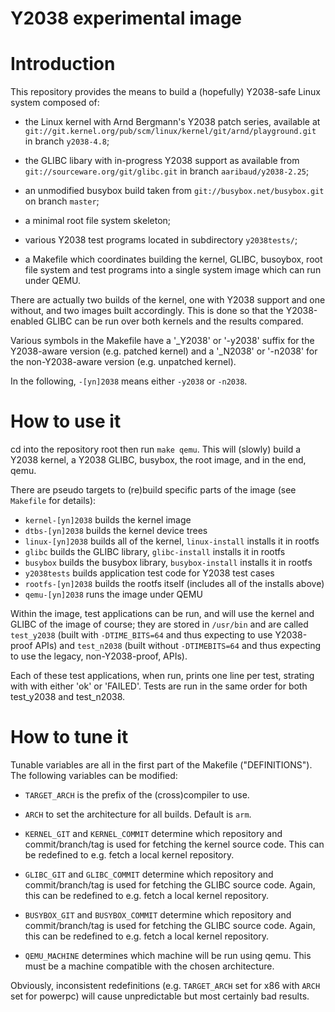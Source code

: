 # Y2038 experimental image

# Introduction

This repository provides the means to build a (hopefully) Y2038-safe
Linux system composed of:

* the Linux kernel with Arnd Bergmann's Y2038 patch series, available at
  `git://git.kernel.org/pub/scm/linux/kernel/git/arnd/playground.git` in
  branch `y2038-4.8`;

* the GLIBC libary with in-progress Y2038 support as available from
  `git://sourceware.org/git/glibc.git` in branch `aaribaud/y2038-2.25`;

* an unmodified busybox build taken from `git://busybox.net/busybox.git`
  on branch `master`;

* a minimal root file system skeleton;

* various Y2038 test programs located in subdirectory `y2038tests/`;

* a Makefile which coordinates building the kernel, GLIBC, busoybox,
  root file system and test programs into a single system image which
  can run under QEMU.

There are actually two builds of the kernel, one with Y2038 support and
one without, and two images built accordingly. This is done so that the
Y2038-enabled GLIBC can be run over both kernels and the results compared.

Various symbols in the Makefile have a '_Y2038' or '-y2038' suffix for
the Y2038-aware version (e.g. patched kernel) and a '_N2038' or '-n2038'
for the non-Y2038-aware version (e.g. unpatched kernel).

In the following, `-[yn]2038` means either `-y2038`  or `-n2038`.

# How to use it

cd into the repository root then run `make qemu`. This will (slowly)
build a Y2038 kernel, a Y2038 GLIBC, busybox, the root image, and in the
end, qemu.

There are pseudo targets to (re)build specific parts of the image
(see `Makefile` for details):

* `kernel-[yn]2038` builds the kernel image
* `dtbs-[yn]2038` builds the kernel device trees
* `linux-[yn]2038` builds all of the kernel, `linux-install` installs it in rootfs
* `glibc` builds the GLIBC library, `glibc-install` installs it in rootfs
* `busybox` builds the busybox library, `busybox-install` installs it in rootfs
* `y2038tests` builds application test code for Y2038 test cases
* `rootfs-[yn]2038` builds the rootfs itself (includes all of the installs above)
* `qemu-[yn]2038` runs the image under QEMU

Within the image, test applications can be run, and will use the kernel
and GLIBC of the image of course; they are stored in `/usr/bin` and are
called `test_y2038` (built  with `-DTIME_BITS=64` and thus expecting to
use Y2038-proof APIs) and `test_n2038` (built without `-DTIMEBITS=64` and
thus expecting to use the legacy, non-Y2038-proof, APIs).

Each of these test applications, when run, prints one line per test,
strating with with either 'ok' or 'FAILED'. Tests are run in the same
order for both test_y2038 and test_n2038.  

# How to tune it

Tunable variables are all in the first part of the Makefile ("DEFINITIONS").
The following variables can be modified:

* `TARGET_ARCH` is the prefix of the (cross)compiler to use.
* `ARCH` to set the architecture for all builds. Default is `arm`.

* `KERNEL_GIT` and `KERNEL_COMMIT` determine which repository and
  commit/branch/tag is used for fetching the kernel source code. This
  can be redefined to e.g. fetch a local kernel repository.

* `GLIBC_GIT` and `GLIBC_COMMIT` determine which repository and
  commit/branch/tag is used for fetching the GLIBC source code. Again,
  this can be redefined to e.g. fetch a local kernel repository.

* `BUSYBOX_GIT` and `BUSYBOX_COMMIT` determine which repository and
  commit/branch/tag is used for fetching the GLIBC source code. Again,
  this can be redefined to e.g. fetch a local kernel repository.

* `QEMU_MACHINE` determines which machine will be run using qemu. This
  must be a machine compatible with the chosen architecture.

Obviously, inconsistent redefinitions (e.g. `TARGET_ARCH` set for x86
with `ARCH` set for powerpc) will cause unpredictable but most certainly
bad results.
